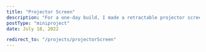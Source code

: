 ```yaml
---
title: "Projector Screen"
description: "For a one-day build, I made a retractable projector screen using an aluminum tube, a commercial wrinkle-resistant projector sheet, and some misc. items."
postType: "miniproject"
date: July 18, 2022

redirect_to: "/projects/projectorScreen"
---
```

